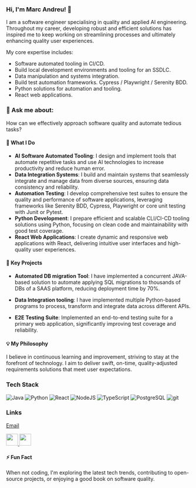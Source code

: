 ### Hi, I'm Marc Andreu! 👋

I am a software engineer specialising in quality and applied AI engineering. Throughout my career, developing robust and efficient solutions has inspired me to keep working on streamlining processes and ultimately enhancing quality user experiences.

My core expertise includes:
* Software automated tooling in CI/CD.
* Build local development environments and tooling for an SSDLC.
* Data manipulation and systems integration.
* Build test automation frameworks. Cypress /  Playwright / Serenity BDD. 
* Python solutions for automation and tooling.
* React web applications.

### 💬 Ask me about: 
How can we effectively approach software quality and automate tedious tasks?

#### 🚀 What I Do
- **AI Software Automated Tooling**: I design and implement tools that automate repetitive tasks and use AI technologies to increase productivity and reduce human error.
- **Data Integration Systems**: I build and maintain systems that seamlessly integrate and manage data from diverse sources, ensuring data consistency and reliability.
- **Automation Testing**: I develop comprehensive test suites to ensure the quality and performance of software applications, leveraging frameworks like Serenity BDD, Cypress, Playwright or core unit testing with Junit or Pytest.
- **Python Development**: I prepare efficient and scalable CLI/CI-CD tooling solutions using Python, focusing on clean code and maintainability with good test coverage.
- **React Web Applications**: I create dynamic and responsive web applications with React, delivering intuitive user interfaces and high-quality user experiences. 

#### 🌟 Key Projects
- **Automated DB migration Tool**: I have implemented a concurrent JAVA-based solution to automate applying SQL migrations to thousands of DBs of a SAAS platform, reducing deployment time by 70%.

- **Data Integration tooling**: I have implemented multiple Python-based programs to process, transform and integrate data across different APIs. 

- **E2E Testing Suite**: Implemented an end-to-end testing suite for a primary web application, significantly improving test coverage and reliability.

#### 💡 My Philosophy
I believe in continuous learning and improvement, striving to stay at the forefront of technology. I aim to deliver swift, on-time, quality-adjusted requirements solutions that meet user expectations.

### Tech Stack

<div>
  <img alt="Java" src="https://img.shields.io/badge/-JAVA-5382a1?style=flat-square&logo=openjdk&logoColor=e77002&logoSize=auto&color=5382a1" />
  <img alt="Python" src="https://img.shields.io/badge/-python?style=flat-square&logo=python&logoSize=auto&label=Python&color=grey" />
  <img alt="React" src="https://img.shields.io/badge/-React-61DAFB?style=flat-square&logo=react&logoColor=000" />
  <img alt="NodeJS" src="https://img.shields.io/badge/-Node-339933?style=flat-square&logo=node.js&logoColor=white" />
  <img alt="TypeScript" src="https://img.shields.io/badge/-TypeScript-3178C6?style=flat-square&logo=typescript&logoColor=white" />
  <img alt="PostgreSQL" src="https://img.shields.io/badge/-PostgreSQL-4169E1?style=flat-square&logo=postgresql&logoColor=white" />
  <img alt="git" src="https://img.shields.io/badge/-Git-F05032?style=flat-square&logo=git&logoColor=white" />
</div>

### Links
[Email](mailto:marc@itqualab.com) <p align="left"><a href="https://www.github.com/marcitqualab" target="_blank" rel="noreferrer"> <picture> <source media="(prefers-color-scheme: dark)" srcset="https://raw.githubusercontent.com/danielcranney/readme-generator/main/public/icons/socials/github-dark.svg" /> <source media="(prefers-color-scheme: light)" srcset="https://raw.githubusercontent.com/danielcranney/readme-generator/main/public/icons/socials/github.svg" /> <img src="https://raw.githubusercontent.com/danielcranney/readme-generator/main/public/icons/socials/github.svg" width="32" height="32" /> </picture> </a> <a href="https://www.linkedin.com/in/marcandreuf/" target="_blank" rel="noreferrer"> <picture> <source media="(prefers-color-scheme: dark)" srcset="https://raw.githubusercontent.com/danielcranney/readme-generator/main/public/icons/socials/linkedin-dark.svg" /> <source media="(prefers-color-scheme: light)" srcset="https://raw.githubusercontent.com/danielcranney/readme-generator/main/public/icons/socials/linkedin.svg" /> <img src="https://raw.githubusercontent.com/danielcranney/readme-generator/main/public/icons/socials/linkedin.svg" width="32" height="32" /> </picture> </a></p>

#### ⚡ Fun Fact
When not coding, I'm exploring the latest tech trends, contributing to open-source projects, or enjoying a good book on software quality.

<!--
TODO. Generate more tech stack badges. 

**marcitqualab/marcitqualab** is a ✨ _special_ ✨ repository because its `README.md` (this file) appears on your GitHub profile.

  <img alt="GraphQL" src="https://img.shields.io/badge/-GraphQL-E10098?style=flat-square&logo=graphql&logoColor=white" />
  <img alt="React Native" src="https://img.shields.io/badge/-React_Native-61DAFB?style=flat-square&logo=react&logoColor=000" />
  <img alt="Golang" src="https://img.shields.io/badge/-Golang-00ADD8?style=flat-square&logo=go&logoColor=fff" />
  <img alt="MongoDB" src="https://img.shields.io/badge/-MongoDB-47A248?style=flat-square&logo=mongodb&logoColor=white" />
  <img alt="Podman" src="https://img.shields.io/badge/-Podman-A21C80?style=flat-square&logo=podman&logoColor=white" />
  
  
  #### 📫 Let's Connect
- [Email](mailto:your-email@example.com)
- [LinkedIn](https://www.linkedin.com/in/yourprofile)
- [GitHub](https://github.com/yourusername)
  


Here are some ideas to get you started:

- 🔭 I’m currently working on ...
- 🌱 I’m currently learning ...
- 👯 I’m looking to collaborate on ...
- 🤔 I’m looking for help with ...
- 💬 Ask me about ...
- 📫 How to reach me: ...
- 😄 Pronouns: ...
- ⚡ Fun fact: ...
-->
